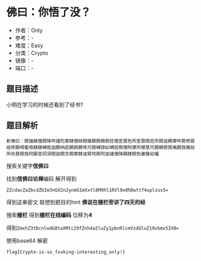 # 佛曰：你悟了没？

- 作者：Only
- 参考：-
- 难度：Easy
- 分类：Crypto
- 镜像：-
- 端口：-

## 题目描述

小明在学习的时候还看到了经书?

## 题目解析

`新佛曰：閦諸隸僧閦降吽諸陀摩隸僧缽閦薩願閦耨閦莊僧宣眾色所宣眾閦莊所閦迦耨摩吽閦修眾祗修願嘚蜜喼隸隸嚩我迦願吶莊願閦耨哆咒閦嚩諦如嚩莊閦僧阿摩所嚤慧咒願耨愍閦夷願我薩劫所叻慧閦我阿願宣訶須閦迦閦念閦摩隸波眾咤閦阿迦諸僧降願隸閦色塞薩如囑`

搜索关键字**信佛曰**

找到**信佛曰论禅**编码 解开得到

`ZZcdacZaZbcdZbIm3nGX2n2ynmG1mXxtl8M9hl1RVl9x0hDwttf4uplzuv5=`

得到这串密文 联想到题目的hint **佛说在栅栏旁讲了四天的经**

搜索**栅栏** 得到**栅栏在线编码** 位移为**4**

得到`ZmxhZ3tDcnlwdG8taXMtc29fZnh4a2luZy1pbnRlcmVzdGluZ19vbmx5IX0=`

使用base64 解密

`flag{Crypto-is-so_fxxking-interesting_only!}`
